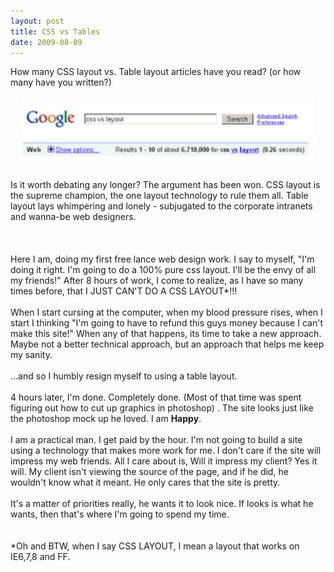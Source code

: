 ```yaml
---
layout: post
title: CSS vs Tables
date: 2009-08-09
---
```


How many <span class="blsp-spelling-error" id="SPELLING_ERROR_0">CSS</span> layout vs. Table layout articles have you read?  (or how many have you written?)<br /><br /><a onblur="try {parent.deselectBloggerImageGracefully();} catch(e) {}" href="http://1.bp.blogspot.com/_wyoBVbEFXVg/Sn9NWJr3rlI/AAAAAAAAA5w/gRtA2eBEphk/s1600-h/cssVsTable.png"><img style="margin: 0px auto 10px; display: block; text-align: center; cursor: pointer; width: 467px; height: 103px;" src="/images/cssVsTable.png" alt="" id="BLOGGER_PHOTO_ID_5368094323801304658" border="0" /></a><br />Is it worth debating any longer? The argument has been won.  <span class="blsp-spelling-error" id="SPELLING_ERROR_1">CSS</span> layout is the supreme champion, the one layout technology to rule them all.   Table layout lays <span class="blsp-spelling-corrected" id="SPELLING_ERROR_2">whimpering</span> and lonely - subjugated to the corporate intranets and wanna-be web designers.<br /><br /><br /><br />Here I am, doing my first free lance web design work.  I say to myself, "I'm doing it right.  I'm going to do a 100% pure <span class="blsp-spelling-error" id="SPELLING_ERROR_3">css</span> layout.  I'll be the envy of all my friends!"  After 8 hours of work, I come to realize, as I have so many times before, that I JUST CAN'T DO A <span class="blsp-spelling-error" id="SPELLING_ERROR_4">CSS</span> LAYOUT*!!!<br /><br />When I start cursing at the computer,  when my blood pressure rises, when I start I thinking "I'm going to have to refund this guys money because I can't make this site!"  When any of that happens, its time to take a new approach.  Maybe not a better technical approach, but an approach that helps me keep my sanity.<br /><br />...and so I humbly resign myself to using a table layout.<br /><br />4 hours later, I'm done.  Completely done.  (Most of that time was spent figuring out how to cut up graphics in <span class="blsp-spelling-error" id="SPELLING_ERROR_5">photoshop</span>) .  The site looks just like the <span class="blsp-spelling-error" id="SPELLING_ERROR_6">photoshop</span> <span class="blsp-spelling-corrected" id="SPELLING_ERROR_7">mock up</span> he loved.  I am <span style="font-weight: bold;">Happy</span>.<br /><br />I am a practical man.  I get paid by the hour.  I'm not going to build a site using a technology that makes more work for me.   I don't care if the site will impress my web friends.  All I care about is, Will it impress my client?  Yes it will.  My client isn't viewing the source of the page, and if he did, he wouldn't know what it meant.  He only cares that the site is pretty.<br /><br />It's a matter of priorities really, he wants it to look nice.  If looks is what he wants, then that's where I'm going to spend my time.<br /><br /><br />*Oh and BTW, when I say <span class="blsp-spelling-error" id="SPELLING_ERROR_8">CSS</span> LAYOUT, I mean a layout that works on IE6,7,8 and FF.
